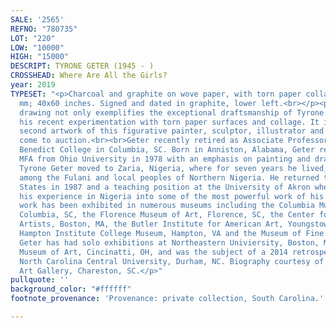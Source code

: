 ```yaml
---
SALE: '2565'
REFNO: "780735"
LOT: "220"
LOW: "10000"
HIGH: "15000"
DESCRIPT: TYRONE GETER (1945 - )
CROSSHEAD: Where Are All the Girls?
year: 2019
TYPESET: "<p>Charcoal and graphite on wove paper, with torn paper collage, 2019. 1016x1524
  mm; 40x60 inches. Signed and dated in graphite, lower left.<br></p><p><br>This dramatic
  drawing not only exemplifies the exceptional draftsmanship of Tyrone Geter, but
  his recent experimentation with torn paper surfaces and collage. It is only the
  second artwork of this figurative painter, sculptor, illustrator and educator to
  come to auction.<br><br>Geter recently retired as Associate Professor of Art at
  Benedict College in Columbia, SC. Born in Anniston, Alabama, Geter received his
  MFA from Ohio University in 1978 with an emphasis on painting and drawing. In 1979,
  Tyrone Geter moved to Zaria, Nigeria, where for seven years he lived, drew and painted
  among the Fulani and local peoples of Northern Nigeria. He returned to the United
  States in 1987 and a teaching position at the University of Akron where he transformed
  his experience in Nigeria into some of the most powerful work of his career. His
  work has been exhibited in numerous museums including the Columbia Museum of Art,
  Columbia, SC, the Florence Museum of Art, Florence, SC, the Center for Afro-American
  Artists, Boston, MA, the Butler Institute for American Art, Youngstown, OH, the
  Hampton Institute College Museum, Hampton, VA and the Museum of Fine Art, Boston.
  Geter has had solo exhibitions at Northeastern Univiersity, Boston, MA and the Taft
  Museum of Art, Cincinatti, OH, and was the subject of a 2014 retrospective at the
  North Carolina Central University, Durham, NC. Biography courtesy of Neema Fine
  Art Gallery, Chareston, SC.</p>"
pullquote: ''
background_color: "#ffffff"
footnote_provenance: 'Provenance: private collection, South Carolina.'

---
```

